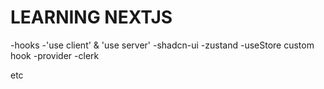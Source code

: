# LEARNING NEXTJS
-hooks
-'use client' & 'use server' 
-shadcn-ui
-zustand
-useStore custom hook
-provider
-clerk 

etc
